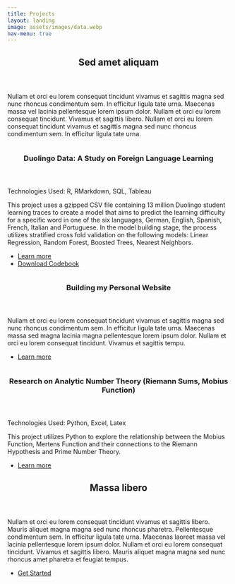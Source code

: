 ```yaml
---
title: Projects
layout: landing
image: assets/images/data.webp
nav-menu: true
---
```


<!-- Main -->
<div id="main">

<!-- One -->
<section id="one">
	<div class="inner">
		<header class="major">
			<h2>Sed amet aliquam</h2>
		</header>
		<p>Nullam et orci eu lorem consequat tincidunt vivamus et sagittis magna sed nunc rhoncus condimentum sem. In efficitur ligula tate urna. Maecenas massa vel lacinia pellentesque lorem ipsum dolor. Nullam et orci eu lorem consequat tincidunt. Vivamus et sagittis libero. Nullam et orci eu lorem consequat tincidunt vivamus et sagittis magna sed nunc rhoncus condimentum sem. In efficitur ligula tate urna.</p>
	</div>
</section>

<!-- Middle -->
<section id="two" class="spotlights">
	<section>
		<a href="PSTAT-131-Final-Project-.html" class="image">
			<img src="{% link assets/images/duolingo.png %}" alt="" data-position="center center" />
		</a>
		<div class="content">
			<div class="inner">
				<header class="major">
					<h3>
Duolingo Data: A Study on Foreign Language Learning</h3>
				</header>
				<p> Technologies Used: R, RMarkdown, SQL, Tableau </p>
				<p>This project uses a gzipped CSV file containing 13 million Duolingo student learning traces to create a model that aims to predict the learning difficulty for a specific word in one of the six languages, German, English, Spanish, French, Italian and Portuguese. In the model building stage, the process utilizes stratified cross fold validation on the following models: Linear Regression, Random Forest, Boosted Trees, Nearest Neighbors.</p>
				<ul class="actions">
					<li><a href="PSTAT-131-Final-Project-.html" class="button">Learn more</a></li>
					<li><a href="duolingo_codebook" class="button fit icon fa-download">Download Codebook</a></li>
				</ul>
			</div>
		</div>
	</section>
	<section>
		<a href="generic.html" class="image">
			<img src="{% link assets/images/mockup_new.png %}" alt="" data-position="top center" />
		</a>
		<div class="content">
			<div class="inner">
				<header class="major">
					<h3>Building my Personal Website</h3>
				</header>
				<p>Nullam et orci eu lorem consequat tincidunt vivamus et sagittis magna sed nunc rhoncus condimentum sem. In efficitur ligula tate urna. Maecenas massa sed magna lacinia magna pellentesque lorem ipsum dolor. Nullam et orci eu lorem consequat tincidunt. Vivamus et sagittis tempu.</p>
				<ul class="actions">
					<li><a href="generic.html" class="button">Learn more</a></li>
				</ul>
			</div>
		</div>
	</section>
	<section>
		<a href="generic.html" class="image">
			<img src="{% link assets/images/riemann.jpeg %}" alt="" data-position="25% 25%" />
		</a>
		<div class="content">
			<div class="inner">
				<header class="major">
					<h3>
Research on Analytic Number Theory (Riemann Sums, Mobius Function)</h3>
				</header>
				<p>Technologies Used: Python, Excel, Latex</p>
				<p>This project utilizes Python to explore the relationship between the Mobius Function, Mertens Function and their connections to the Riemann Hypothesis and Prime Number Theory.</p>
				<ul class="actions">
					<li><a href="generic.html" class="button">Learn more</a></li>
				</ul>
			</div>
		</div>
	</section>
</section>

<!-- Three -->
<section id="three">
	<div class="inner">
		<header class="major">
			<h2>Massa libero</h2>
		</header>
		<p>Nullam et orci eu lorem consequat tincidunt vivamus et sagittis libero. Mauris aliquet magna magna sed nunc rhoncus pharetra. Pellentesque condimentum sem. In efficitur ligula tate urna. Maecenas laoreet massa vel lacinia pellentesque lorem ipsum dolor. Nullam et orci eu lorem consequat tincidunt. Vivamus et sagittis libero. Mauris aliquet magna magna sed nunc rhoncus amet pharetra et feugiat tempus.</p>
		<ul class="actions">
			<li><a href="generic.html" class="button next">Get Started</a></li>
		</ul>
	</div>
</section>

</div>
